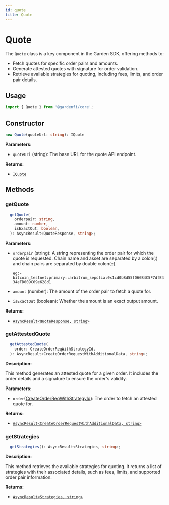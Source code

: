 ```yaml
---
id: quote
title: Quote
---
```


# Quote

The `Quote` class is a key component in the Garden SDK, offering methods to:

- Fetch quotes for specific order pairs and amounts.
- Generate attested quotes with signature for order validation.
- Retrieve available strategies for quoting, including fees, limits, and order pair details.

## Usage

```ts
import { Quote } from '@gardenfi/core';
```

## Constructor

```ts
new Quote(quoteUrl: string): IQuote
```

**Parameters:**

- `quoteUrl` (string): The base URL for the quote API endpoint.

**Returns:**

- [`IQuote`](../types/IQuote.md)

## Methods

### getQuote

```ts
  getQuote(
    orderpair: string,
    amount: number,
    isExactOut: boolean,
  ): AsyncResult<QuoteResponse, string>;
```

**Parameters:**

- `orderpair` (string): A string representing the order pair for which the quote is requested. Chain name and asset are separated by a colon(:) and chain pairs are separated by double colon(::).

  `eg:- bitcoin_testnet:primary::arbitrum_sepolia:0x1cd0bBd55fD66B4C5F7dfE434eFD009C09e628d1`

- `amount` (number): The amount of the order pair to fetch a quote for.
- `isExactOut` (boolean): Whether the amount is an exact output amount.

**Returns:**

- [`AsyncResult<QuoteResponse, string>`](../types/quote.md#quoteresponse)

### getAttestedQuote

```ts
  getAttestedQuote(
    order: CreateOrderReqWithStrategyId,
  ): AsyncResult<CreateOrderRequestWithAdditionalData, string>;
```

**Description:**

This method generates an attested quote for a given order. It includes the order details and a signature to ensure the order's validity.

**Parameters:**

- `order`([CreateOrderReqWithStrategyId](./CreateOrderReqWithStrategyId.md)): The order to fetch an attested quote for.

**Returns:**

- [`AsyncResult<CreateOrderRequestWithAdditionalData, string>`](../types/Order.md#createorderrequestwithadditionaldata)

### getStrategies

```ts
  getStrategies(): AsyncResult<Strategies, string>;
```

**Description:**

This method retrieves the available strategies for quoting. It returns a list of strategies with their associated details, such as fees, limits, and supported order pair information.

**Returns:**

- [`AsyncResult<Strategies, string>`](../types/quote.md#strategies)
